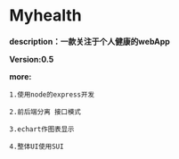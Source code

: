 # Myhealth

**description：一款关注于个人健康的webApp**

**Version:0.5**

**more:**

    1.使用node的express开发

    2.前后端分离 接口模式

    3.echart作图表显示

    4.整体UI使用SUI
